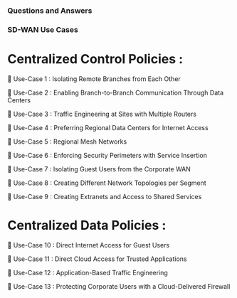 ### Questions and Answers

### SD-WAN Use Cases 

# Centralized Control Policies :

🔘 Use-Case 1 :  Isolating Remote Branches from Each Other  

🔘 Use-Case 2 :  Enabling Branch-to-Branch Communication Through Data Centers  

🔘 Use-Case 3 :  Traffic Engineering at Sites with Multiple Routers  

🔘 Use-Case 4 :  Preferring Regional Data Centers for Internet Access  

🔘 Use-Case 5 :  Regional Mesh Networks  

🔘 Use-Case 6 :  Enforcing Security Perimeters with Service Insertion  

🔘 Use-Case 7 :  Isolating Guest Users from the Corporate WAN  

🔘 Use-Case 8 :  Creating Different Network Topologies per Segment  

🔘 Use-Case 9 :  Creating Extranets and Access to Shared Services  


# Centralized Data Policies :

🔘 Use-Case 10 :  Direct Internet Access for Guest Users   

🔘 Use-Case 11 :  Direct Cloud Access for Trusted Applications  

🔘 Use-Case 12 :  Application-Based Traffic Engineering  

🔘 Use-Case 13 :  Protecting Corporate Users with a Cloud-Delivered Firewall


